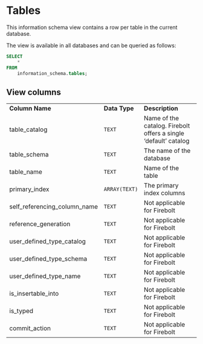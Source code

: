 # Tables

This information schema view contains a row per table in the current database.

The view is available in all databases and can be queried as follows:

```sql
SELECT
	*
FROM
	information_schema.tables;
```

## View columns

|                                 |               |                                                                 |
| ------------------------------- | ------------- | --------------------------------------------------------------- |
| **Column Name**                 | **Data Type** | **Description**                                                 |
| table\_catalog                  | `TEXT`        | Name of the catalog. Firebolt offers a single ‘default’ catalog |
| table\_schema                   | `TEXT`        | The name of the database                                        |
| table\_name                     | `TEXT`        | Name of the table                                               |
| primary\_index                  | `ARRAY(TEXT)` | The primary index columns                                       |
| self\_referencing\_column\_name | `TEXT`        | Not applicable for Firebolt                                     |
| reference\_generation           | `TEXT`        | Not applicable for Firebolt                                     |
| user\_defined\_type\_catalog    | `TEXT`        | Not applicable for Firebolt                                     |
| user\_defined\_type\_schema     | `TEXT`        | Not applicable for Firebolt                                     |
| user\_defined\_type\_name       | `TEXT`        | Not applicable for Firebolt                                     |
| is\_insertable\_into            | `TEXT`        | Not applicable for Firebolt                                     |
| is\_typed                       | `TEXT`        | Not applicable for Firebolt                                     |
| commit\_action                  | `TEXT`        | Not applicable for Firebolt                                     |
